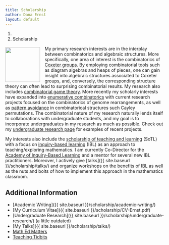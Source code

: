 ```yaml
---
title: Scholarship
author: Dana Ernst
layout: default
---
```


<ol class="breadcrumb">
  <li><a href="/"><i class="fa fa-home"></i></a></li>
  <li class="active">Scholarship</li>
</ol>

<p><img src="{{ site.baseurl }}/images/Ernst2.jpeg" align="left" width="110" class="img-responsive img-rounded" img style="margin: 4px 15px 0 0"/>My primary research interests are in the interplay between combinatorics and algebraic structures. More specifically, one area of interest is the combinatorics of <a href="http://en.wikipedia.org/wiki/Coxeter_group">Coxeter groups</a>. By employing combinatorial tools such as diagram algebras and heaps of pieces, one can gain insight into algebraic structures associated to Coxeter groups, and, conversely, the corresponding structure theory can often lead to surprising combinatorial results. My research also includes <a href="https://en.wikipedia.org/wiki/Combinatorial_game_theory">combinatorial game theory</a>.  More recently my scholarly interests have expanded into <a href="https://en.wikipedia.org/wiki/Enumerative_combinatorics">enumerative combinatorics</a> with current research projects focused on the combinatorics of genome rearrangements, as well as <a href="https://en.wikipedia.org/wiki/Permutation_pattern">pattern avoidance</a> in combinatorical structures such Cayley permutations. The combinatorial nature of my research naturally lends itself to collaborations with undergraduate students, and my goal is to incorporate undergraduates in my research as much as possible. Check out my <a href="https:danaernst.com/scholarship/undergraduate-research/undergraduate research page">undergraduate research page</a> for examples of recent projects.

My interests also include the [scholarship of teaching and learning](http://en.wikipedia.org/wiki/Scholarship_of_Teaching_and_Learning) (SoTL) with a focus on [inquiry-based learning](http://maamathedmatters.blogspot.com/2013/05/what-heck-is-ibl.html) (IBL) as an approach to teaching/exploring mathematics. I am currently Co-Director for the [Academy of Inquiry-Based Learning](http://www.inquirybasedlearning.org) and a mentor for several new IBL practitioners.  Moreover, I actively give [talks]({{ site.baseurl }}/scholarship/talks/) and organize workshops on the benefits of IBL as well as the nuts and bolts of how to implement this approach in the mathematics classroom.

## Additional Information

  * [Academic Writing]({{ site.baseurl }}/scholarship/academic-writing/)
  * [My Curriculum Vitae]({{ site.baseurl }}/scholarship/CV-Ernst.pdf)
  * [Undergraduate Research]({{ site.baseurl }}/scholarship/undergraduate-research/) (a little outdated)
  * [My Talks]({{ site.baseurl }}/scholarship/talks/)
  * [Math Ed Matters](http://maamathedmatters.blogspot.com/)
  * [Teaching Tidbits](http://maateachingtidbits.blogspot.com)
